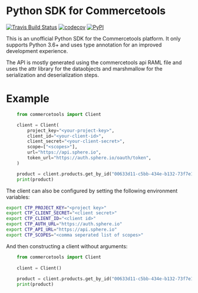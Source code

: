 # Python SDK for Commercetools

[![Travis Build Status](https://travis-ci.org/labd/commercetools-python-sdk.svg?branch=master)](https://travis-ci.org/labd/commercetools-python-sdk)
[![codecov](https://codecov.io/gh/LabD/commercetools-python-sdk/branch/master/graph/badge.svg)](https://codecov.io/gh/LabD/commercetools-python-sdk)
[![PyPI](https://img.shields.io/pypi/v/commercetools.svg)](https://pypi.org/project/commercetools/)


This is an unofficial Python SDK for the Commercetools platform. It only
supports Python 3.6+ and uses type annotation for an improved development
experience.

The API is mostly generated using the commercetools api RAML file and uses the
attr library for the dataobjects and marshmallow for the serialization and
deserialization steps. 


# Example 

```python
    from commercetools import Client

    client = Client(
        project_key="<your-project-key>",
        client_id="<your-client-id>",
        client_secret="<your-client-secret>",
        scope=["<scopes>"],
        url="https://api.sphere.io", 
        token_url="https://auth.sphere.io/oauth/token",
    )

    product = client.products.get_by_id("00633d11-c5bb-434e-b132-73f7e130b4e3")
    print(product)
```

The client can also be configured by setting the following environment variables:


```bash
export CTP_PROJECT_KEY="<project key>"
export CTP_CLIENT_SECRET="<client secret>"
export CTP_CLIENT_ID="<client id>"
export CTP_AUTH_URL="https://auth.sphere.io"
export CTP_API_URL="https://api.sphere.io"
export CTP_SCOPES="<comma seperated list of scopes>"
```

And then constructing a client without arguments:

```python
    from commercetools import Client
    
    client = Client()
    
    product = client.products.get_by_id("00633d11-c5bb-434e-b132-73f7e130b4e3")
    print(product)
```
